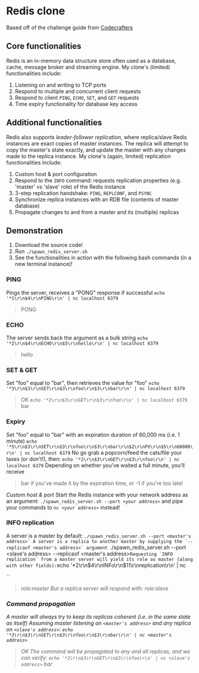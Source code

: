 # Redis clone
Based off of the challenge guide from [Codecrafters](https://app.codecrafters.io/courses/redis/introduction)

## Core functionalities
Redis is an in-memory data structure store often used as a database, cache, message broker and streaming engine. My clone's (limited) functionalities include:
1) Listening on and writing to TCP ports
2) Respond to multiple and concurrent client requests
3) Respond to client `PING`, `ECHO`, `SET`, and `GET` requests
4) Time expiry functionality for database key access 

## Additional functionalities
Redis also supports *leader-follower replication*, where replica/slave Redis instances are exact copies of master instances. The replica will attempt to copy the master's state exactly, and update the master with any changes made to the replica instance. My clone's (again, limited) replication functionalities include:
1) Custom host & port configuration
2) Respond to the `INFO` command: requests replication properties (e.g. 'master' vs 'slave' role) of the Redis instance
3) 3-step replication handshake: `PING`, `REPLCONF`, and `PSYNC`
4) Synchronize replica instances with an RDB file (contents of master database) 
5) Propagate changes to and from a master and its (multiple) replicas

## Demonstration
1) Download the source code!
2) Run `./spawn_redis_server.sh`
3) See the functionalities in action with the following bash commands (in a new terminal instance)!

### PING
Pings the server, receives a "PONG" response if successful
``echo '*1\r\n$4\r\nPING\r\n' | nc localhost 6379``
> PONG

### ECHO
The server sends back the argument as a bulk string
``echo '*2\r\n$4\r\nECHO\r\n$5\r\nhello\r\n' | nc localhost 6379``
> hello

### SET & GET
Set "foo" equal to "bar", then retrieves the value for "foo"
``echo '*3\r\n$3\r\nSET\r\n$3\r\nfoo\r\n$3\r\nbar\r\n' | nc localhost 6379``
> OK
``echo '*2\r\n$3\r\nGET\r\n$3\r\nfoo\r\n' | nc localhost 6379``
> bar

### Expiry
Set "foo" equal to "bar" with an expiration duration of 60,000 ms (i.e. 1 minute)
``echo '*5\r\n$3\r\nSET\r\n$3\r\nfoo\r\n$3\r\nbar\r\n$2\r\nPX\r\n$5\r\n60000\r\n' | nc localhost 6379``
No go grab a popcorn/feed the cats/file your taxes (or don't!), then:
``echo '*2\r\n$3\r\nGET\r\n$3\r\nfoo\r\n' | nc localhost 6379``
Depending on whether you've waited a full minute, you'll receive
> bar
if you've made it by the expiration time, or
> -1
if you're too late!

*Custom host & port*
Start the Redis instance with your network address as an argument:
``./spawn_redis_server.sh --port <your address>``
and pipe your commands to `nc <your address>` instead!

### INFO replication
A server is a master by default:
``./spawn_redis_server.sh --port <master's address>`
A server is a replica to another master by supplying the `--replicaof <master's address>` argument
``./spawn_redis_server.sh --port <slave's address> --replicaof <master's address>``
Requesting `INFO replication` from a master server will yield its role as master (along with other fields):
``echo '*2\r\n$4\r\nINFo\r\n$11\r\nreplication\r\n' | nc <address>``
> role:master
But a replica server will respond with:
> role:slave

### Command propagation
A master will always try to keep its replicas coherent (i.e. in the same state as itself)
Assuming master listening on `<master's address>` and any replica on `<slave's address>`:
``echo '*3\r\n$3\r\nSET\r\n$3\r\nfoo\r\n$3\r\nbar\r\n' | nc <master's address>``
> OK
The command will be propagated to any and all replicas, and we can verify:
``echo '*2\r\n$3\r\nGET\r\n$3\r\nfoo\r\n' | nc <slave's address>``
> bar

